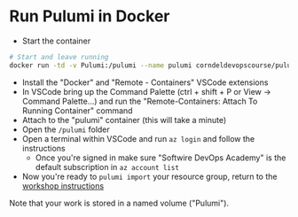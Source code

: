 # Run Pulumi in Docker

* Start the container

```bash
# Start and leave running
docker run -td -v Pulumi:/pulumi --name pulumi corndeldevopscourse/pulumi-starter
```

* Install the "Docker" and "Remote - Containers" VSCode extensions
* In VSCode bring up the Command Palette (ctrl + shift + P or View -> Command Palette...) and run the "Remote-Containers: Attach To Running Container" command
* Attach to the "pulumi" container (this will take a minute)
* Open the `/pulumi` folder
* Open a terminal within VSCode and run `az login` and follow the instructions
  * Once you're signed in make sure "Softwire DevOps Academy" is the default subscription in `az account list`
* Now you're ready to `pulumi import` your resource group, return to the [workshop instructions](instructions.md)

Note that your work is stored in a named volume ("Pulumi").

